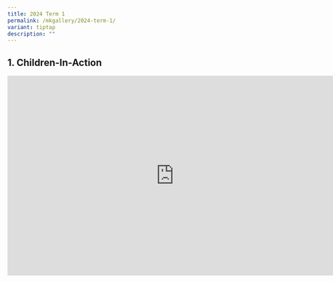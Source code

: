 ```yaml
---
title: 2024 Term 1
permalink: /mkgallery/2024-term-1/
variant: tiptap
description: ""
---
```

<h2>1. Children-In-Action</h2>
<div class="iframe-wrapper">
<iframe height="450" width="748" allowfullscreen="true" frameborder="0" src="https://docs.google.com/presentation/d/e/2PACX-1vTlQG_rH--yRFrWNsOBbHSMXH7EmuJqSUiqlplHFmbqcqUYXxINsSTsRrSKnm2-LEe71dx8URCwvJ_v/embed?start=false&amp;loop=false&amp;delayms=3000"></iframe>
</div>
<p></p>